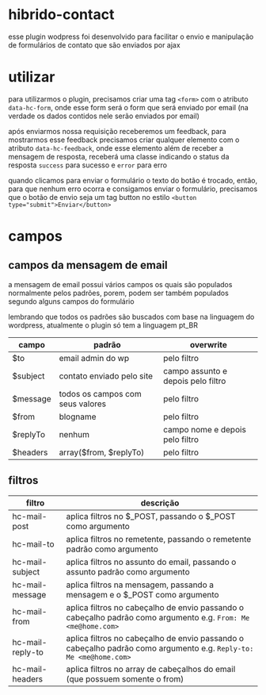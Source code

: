 hibrido-contact
===============

esse plugin wodpress foi desenvolvido para facilitar o envio e manipulação de formulários de contato que são enviados por ajax

# utilizar

para utilizarmos o plugin, precisamos criar uma tag `<form>` com o atributo `data-hc-form`, onde esse form será o form que será enviado por email (na verdade os dados contidos nele serão enviados por email)

após enviarmos nossa requisição receberemos um feedback, para mostrarmos esse feedback precisamos criar qualquer elemento com o atributo `data-hc-feedback`, onde esse elemento além de receber a mensagem de resposta, receberá uma classe indicando o status da resposta `success` para sucesso e `error` para erro

quando clicamos para enviar o formulário o texto do botão é trocado, então, para que nenhum erro ocorra e consigamos enviar o formulário, precisamos que o botão de envio seja um tag button no estilo `<button type="submit">Enviar</button>`

# campos

## campos da mensagem de email

a mensagem de email possui vários campos os quais são populados normalmente pelos padrões, porem, podem ser também populados segundo alguns campos do formulário

lembrando que todos os padrões são buscados com base na linguagem do wordpress, atualmente o plugin só tem a linguagem pt_BR

campo | padrão | overwrite
----- | ------ | ---------
$to | email admin do wp | pelo filtro
$subject | contato enviado pelo site | campo assunto e depois pelo filtro
$message | todos os campos com seus valores | pelo filtro
$from | blogname <admin email> | pelo filtro
$replyTo | nenhum | campo nome <campo email> e depois pelo filtro
$headers | array($from, $replyTo) | pelo filtro

## filtros

filtro | descrição
-----  | ---------
hc-mail-post | aplica filtros no $_POST, passando o $_POST como argumento
hc-mail-to | aplica filtros no remetente, passando o remetente padrão como argumento
hc-mail-subject | aplica filtros no assunto do email, passando o assunto padrão como argumento
hc-mail-message | aplica filtros na mensagem, passando a mensagem e o $_POST como argumento
hc-mail-from | aplica filtros no cabeçalho de envio passando o cabeçalho padrão como argumento e.g. `From: Me <me@home.com>`
hc-mail-reply-to | aplica filtros no cabeçalho de envio passando o cabeçalho padrão como argumento e.g. `Reply-to: Me <me@home.com>`
hc-mail-headers | aplica filtros no array de cabeçalhos do email (que possuem somente o from)

